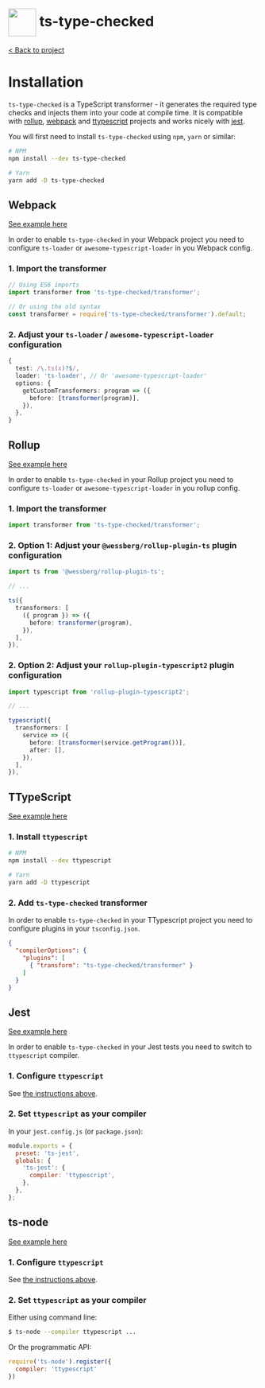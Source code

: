 <h1>
  <img height="56px" width="auto" src="https://raw.githubusercontent.com/janjakubnanista/ts-type-checked/master/res/ts-type-checked.png" align="center"/>
  <span>ts-type-checked</span>
</h1>

<a href="https://github.com/janjakubnanista/ts-type-checked">&lt; Back to project</a>

# Installation

`ts-type-checked` is a TypeScript transformer - it generates the required type checks and injects them into your code at compile time. It is compatible with [rollup](https://github.com/janjakubnanista/ts-type-checked/tree/master/examples/rollup), [webpack](https://github.com/janjakubnanista/ts-type-checked/tree/master/examples/webpack) and [ttypescript](https://github.com/janjakubnanista/ts-type-checked/tree/master/examples/ttypescript) projects and works nicely with [jest](https://github.com/janjakubnanista/ts-type-checked/tree/master/examples/jest).

You will first need to install `ts-type-checked` using `npm`, `yarn` or similar:

```bash
# NPM
npm install --dev ts-type-checked

# Yarn
yarn add -D ts-type-checked
```

<a id="installation--webpack"></a>
## Webpack

[See example here](https://github.com/janjakubnanista/ts-type-checked/tree/master/examples/webpack)

In order to enable `ts-type-checked` in your Webpack project you need to configure `ts-loader` or `awesome-typescript-loader` in you Webpack config.

### 1. Import the transformer

```typescript
// Using ES6 imports
import transformer from 'ts-type-checked/transformer';

// Or using the old syntax
const transformer = require('ts-type-checked/transformer').default;
```

### 2. Adjust your `ts-loader` / `awesome-typescript-loader` configuration

```typescript
{
  test: /\.ts(x)?$/,
  loader: 'ts-loader', // Or 'awesome-typescript-loader'
  options: {
    getCustomTransformers: program => ({
      before: [transformer(program)],
    }),
  },
}
```

<a id="installation--rollup"></a>
## Rollup

[See example here](https://github.com/janjakubnanista/ts-type-checked/tree/master/examples/rollup)

In order to enable `ts-type-checked` in your Rollup project you need to configure `ts-loader` or `awesome-typescript-loader` in you rollup config.

### 1. Import the transformer

```typescript
import transformer from 'ts-type-checked/transformer';
```

### 2. Option 1: Adjust your `@wessberg/rollup-plugin-ts` plugin configuration

```typescript
import ts from '@wessberg/rollup-plugin-ts';

// ...

ts({
  transformers: [
    ({ program }) => ({
      before: transformer(program),
    }),
  ],
}),
```

### 2. Option 2: Adjust your `rollup-plugin-typescript2` plugin configuration

```typescript
import typescript from 'rollup-plugin-typescript2';

// ...

typescript({
  transformers: [
    service => ({
      before: [transformer(service.getProgram())],
      after: [],
    }),
  ],
}),
```

<a id="installation--ttypescript"></a>
## TTypeScript

[See example here](https://github.com/janjakubnanista/ts-type-checked/tree/master/examples/ttypescript)

### 1. Install `ttypescript`

```bash
# NPM
npm install --dev ttypescript

# Yarn
yarn add -D ttypescript
```

### 2. Add `ts-type-checked` transformer

In order to enable `ts-type-checked` in your TTypescript project you need to configure plugins in your `tsconfig.json`.

```json
{
  "compilerOptions": {
    "plugins": [
      { "transform": "ts-type-checked/transformer" }
    ]
  }
}
```

<a id="installation--jest"></a>
## Jest

[See example here](https://github.com/janjakubnanista/ts-type-checked/tree/master/examples/jest)

In order to enable `ts-type-checked` in your Jest tests you need to switch to `ttypescript` compiler.

### 1. Configure `ttypescript`

See [the instructions above](#installation--ttypescript).

### 2. Set `ttypescript` as your compiler

In your `jest.config.js` (or `package.json`):

```javascript
module.exports = {
  preset: 'ts-jest',
  globals: {
    'ts-jest': {
      compiler: 'ttypescript',
    },
  },
};
```

<a id="installation--ts-node"></a>
## ts-node

[See example here](https://github.com/janjakubnanista/ts-type-checked/tree/master/examples/ts-node)

### 1. Configure `ttypescript`

See [the instructions above](#installation--ttypescript).

### 2. Set `ttypescript` as your compiler

Either using command line:

```bash
$ ts-node --compiler ttypescript ...
```

Or the programmatic API:

```javascript
require('ts-node').register({
  compiler: 'ttypescript'
})
```
